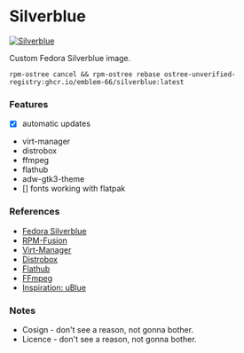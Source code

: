 # Silverblue
[![Silverblue](https://github.com/Emblem-66/Fedora-OSTree-Images/actions/workflows/build.yml/badge.svg)](https://github.com/Emblem-66/Fedora-OSTree-Images/actions/workflows/build.yml)

Custom Fedora Silverblue image.

``` shell
rpm-ostree cancel && rpm-ostree rebase ostree-unverified-registry:ghcr.io/emblem-66/silverblue:latest
```
### Features
- [x] automatic updates
- virt-manager
- distrobox
- ffmpeg
- flathub
- adw-gtk3-theme
- [] fonts working with flatpak
### References
- [Fedora Silverblue](https://fedoraproject.org/silverblue)
- [RPM-Fusion](https://rpmfusion.org/Howto/OSTree)
- [Virt-Manager](https://virt-manager.org)
- [Distrobox](https://github.com/89luca89/distrobox)
- [Flathub](https://flathub.org)
- [FFmpeg](https://ffmpeg.org)
- [Inspiration: uBlue](https://github.com/ublue-os)
### Notes
- Cosign - don't see a reason, not gonna bother.
- Licence - don't see a reason, not gonna bother.

